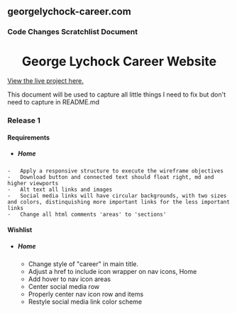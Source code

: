 ## georgelychock-career.com
### Code Changes Scratchlist Document

<h1 align="center">George Lychock Career Website</h1>

[View the live project here.](http://www.georgelychock-career.com/pages/test/glcareerupdate/index.html)

This document will be used to capture all little things I need to fix but don't need to capture in README.md


### Release 1
#### Requirements
-    ##### Home
    -   Apply a responsive structure to execute the wireframe objectives
    -   Download button and connected text should float right, md and higher viewports
    -   Alt text all links and images
    -   Social media links will have circular backgrounds, with two sizes and colors, distinquishing more important links for the less important links
    -   Change all html comments 'areas' to 'sections'


#### Wishlist
-   ##### Home
    -   Change style of "career" in main title.
    -   Adjust a href to include icon wrapper on nav icons, Home
    -   Add hover to nav icon areas
    -   Center social media row
    -   Properly center nav icon row and items
    -   Restyle social media link color scheme

